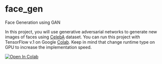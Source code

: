 # face_gen
Face Generation using GAN

In this project, you will use generative adversarial networks to generate new images of faces using [CelebA](http://mmlab.ie.cuhk.edu.hk/projects/CelebA.html) dataset. You can run this project with TensorFlow v.1 on Google [Colab](https://colab.research.google.com/github/farrokhkarimi/face_gen_GAN/blob/master/face_gen_GAN.ipynb). Keep in mind that change runtime type on GPU to increase the implementation speed.

[![Open In Colab](https://colab.research.google.com/assets/colab-badge.svg)](https://colab.research.google.com/github/farrokhkarimi/face_gen_GAN/blob/master/face_gen_GAN.ipynb)
